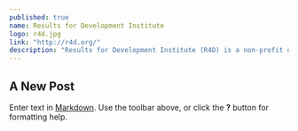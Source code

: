 ```yaml
---
published: true
name: Results for Development Institute
logo: r4d.jpg
link: "http://r4d.org/"
description: "Results for Development Institute (R4D) is a non-profit organization whose mission is to unlock solutions to tough development challenges that prevent people in low- and middle-income countries from realizing their full potential. Using multiple approaches in multiple sectors including, Global Education, Global Health, Governance and Market Dynamics, R4D supports the discovery and implementation of new ideas for reducing poverty and improving lives around the world."
---
```


## A New Post

Enter text in [Markdown](http://daringfireball.net/projects/markdown/). Use the toolbar above, or click the **?** button for formatting help.
